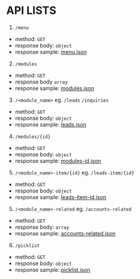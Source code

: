 # API LISTS

1. `/menu`
- method: `GET`
- response body: `object`
- response sample: [menu.json](./api-lists/menu.json)

2. `/modules`
- method: `GET`
- response body `array`
- response sample: [modules.json](./api-lists/modules.json)

3. `/<module_name>` eg. `/leads` `/inquiries`
- method: `GET`
- response body: `object`
- response sample: [leads.json](./api-lists/leads.json)

4. `/modules/{id}`
- method: `GET`
- response body: `object`
- response sample: [modules-id.json](./api-lists/modules-id.json)

5. `/<module_name>-item/{id}` eg. `/leads-item/{id}`
- method: `GET`
- response body: `object`
- response sample: [leads-item-id.json](./api-lists/leads-item-id.json)

5. `/<module_name>-related` eg. `/accounts-related`
- method: `GET`
- response body: `array`
- response sample: [accounts-related.json](./api-lists/accounts-related.json)

6. `/picklist`
- method: `GET`
- response body: `object`
- response sample: [picklist.json](./api-lists/picklist.json)